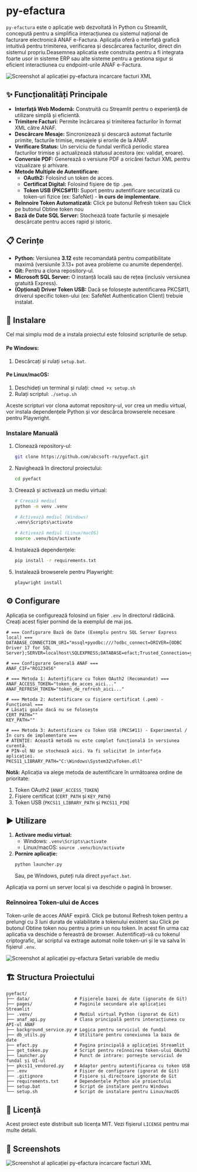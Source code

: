 # py-efactura

`py-efactura` este o aplicație web dezvoltată în Python cu Streamlit, concepută pentru a simplifica interacțiunea cu sistemul național de facturare electronică ANAF e-Factura. Aplicația oferă o interfață grafică intuitivă pentru trimiterea, verificarea și descărcarea facturilor, direct din sistemul propriu.Deasemnea aplicatia este construita pentru a fi integrata foarte usor in sisteme ERP sau alte sisteme pentru a gestiona sigur si eficient interactiunea cu endpoint-urile ANAF e-Factura.

![Screenshot al aplicației py-efactura incarcare facturi XML](https://github.com/abcsoft-ro/pyefact/blob/main/assets/Incarcare_Facturi_XML.png)

## ✨ Funcționalități Principale

*   **Interfață Web Modernă:** Construită cu Streamlit pentru o experiență de utilizare simplă și eficientă.
*   **Trimitere Facturi:** Permite încărcarea și trimiterea facturilor în format XML către ANAF.
*   **Descărcare Mesaje:** Sincronizează și descarcă automat facturile primite, facturile trimise, mesajele și erorile de la ANAF.
*   **Verificare Status:** Un serviciu de fundal verifică periodic starea facturilor trimise și actualizează statusul acestora (ex: validat, eroare).
*   **Conversie PDF:** Generează o versiune PDF a oricărei facturi XML pentru vizualizare și arhivare.
*   **Metode Multiple de Autentificare:**
    *   **OAuth2:** Folosind un token de acces.
    *   **Certificat Digital:** Folosind fișiere de tip `.pem`.
    *   **Token USB (PKCS#11):** Suport pentru autentificare securizată cu token-uri fizice (ex: SafeNet) - **în curs de implementare**.
*   **Reînnoire Token Automatizată:** Click pe butonul Refresh token sau Click pe butonul Obtine token nou
*   **Bază de Date SQL Server:** Stochează toate facturile și mesajele descărcate pentru acces rapid și istoric.

## 📋 Cerințe

*   **Python:** Versiunea **3.12** este recomandată pentru compatibilitate maximă (versiunile 3.13+ pot avea probleme cu anumite dependențe).
*   **Git:** Pentru a clona repository-ul.
*   **Microsoft SQL Server:** O instanță locală sau de rețea (inclusiv versiunea gratuită Express).
*   **(Opțional) Driver Token USB:** Dacă se folosește autentificarea PKCS#11, driverul specific token-ului (ex: SafeNet Authentication Client) trebuie instalat.

## 🚀 Instalare

Cel mai simplu mod de a instala proiectul este folosind scripturile de setup.

#### Pe Windows:
1.  Descărcați și rulați `setup.bat`.

#### Pe Linux/macOS:
1.  Deschideți un terminal și rulați: `chmod +x setup.sh`
2.  Rulați scriptul: `./setup.sh`

Aceste scripturi vor clona automat repository-ul, vor crea un mediu virtual, vor instala dependențele Python și vor descărca browserele necesare pentru Playwright.

### Instalare Manuală

1.  Clonează repository-ul:
    ```bash
    git clone https://github.com/abcsoft-ro/pyefact.git
    ```
2.  Navighează în directorul proiectului:
    ```bash
    cd pyefact
    ```
3.  Creează și activează un mediu virtual:
    ```bash
    # Creează mediul
    python -m venv .venv
    
    # Activează mediul (Windows)
    .venv\Scripts\activate
    
    # Activează mediul (Linux/macOS)
    source .venv/bin/activate
    ```
4.  Instalează dependențele:
    ```bash
    pip install -r requirements.txt
    ```
5.  Instalează browserele pentru Playwright:
    ```bash
    playwright install
    ```

## ⚙️ Configurare

Aplicația se configurează folosind un fișier `.env` în directorul rădăcină. Creați acest fișier pornind de la exemplul de mai jos.

```env
# === Configurare Bază de Date (Exemplu pentru SQL Server Express local) ===
DATABASE_CONNECTION_URI="mssql+pyodbc:///?odbc_connect=DRIVER={ODBC Driver 17 for SQL Server};SERVER=localhost\SQLEXPRESS;DATABASE=efact;Trusted_Connection=yes"

# === Configurare Generală ANAF ===
ANAF_CIF="RO123456"

# === Metoda 1: Autentificare cu Token OAuth2 (Recomandat) ===
ANAF_ACCESS_TOKEN="token_de_acces_aici..."
ANAF_REFRESH_TOKEN="token_de_refresh_aici..."

# === Metoda 2: Autentificare cu fișiere certificat (.pem) - Funcțional ===
# Lăsați goale dacă nu se folosește
CERT_PATH=""
KEY_PATH=""

# === Metoda 3: Autentificare cu Token USB (PKCS#11) - Experimental / În curs de implementare ===
# ATENȚIE: Această metodă nu este complet funcțională în versiunea curentă.
# PIN-ul NU se stochează aici. Va fi solicitat în interfața aplicației.
PKCS11_LIBRARY_PATH="C:\Windows\System32\eToken.dll"
```

**Notă:** Aplicația va alege metoda de autentificare în următoarea ordine de prioritate:
1.  Token OAuth2 (`ANAF_ACCESS_TOKEN`)
2.  Fișiere certificat (`CERT_PATH` și `KEY_PATH`)
2.  Token USB (`PKCS11_LIBRARY_PATH` și `PKCS11_PIN`)

## ▶️ Utilizare

1.  **Activare mediu virtual:**
    *   Windows: `.venv\Scripts\activate`
    *   Linux/macOS: `source .venv/bin/activate`
2.  **Pornire aplicație:**
    ```bash
    python launcher.py
    ```
    Sau, pe Windows, puteți rula direct `pyefact.bat`.

Aplicația va porni un server local și va deschide o pagină în browser.

### Reînnoirea Token-ului de Acces

Token-urile de acces ANAF expiră. Click pe butonul Refresh token pentru a prelungi cu 3 luni durata de valabilitate a tokenului existent sau Click pe butonul Obtine token nou pentru a primi un nou token.
In acest fin urma caz aplicatia va deschide o fereastră de browser. Autentificați-vă cu tokenul criptografic, iar scriptul va extrage automat noile token-uri și le va salva în fișierul `.env`.

![Screenshot al aplicației py-efactura Setari variabile de mediu](https://github.com/abcsoft-ro/pyefact/blob/main/assets/Setari_variabile_de_mediu.png)

## 🏗️ Structura Proiectului

```
pyefact/
├── data/                 # Fișierele bazei de date (ignorate de Git)
├── pages/                # Paginile secundare ale aplicației Streamlit
├── .venv/                # Mediul virtual Python (ignorat de Git)
├── anaf_api.py           # Clasa principală pentru interacțiunea cu API-ul ANAF
├── background_service.py # Logica pentru serviciul de fundal
├── db_utils.py           # Utilitare pentru conexiunea la baza de date
├── efact.py              # Pagina principală a aplicației Streamlit
├── get_token.py          # Script pentru reînnoirea token-ului OAuth2
├── launcher.py           # Punct de intrare: pornește serviciul de fundal și UI-ul
├── pkcs11_vendored.py    # Adaptor pentru autentificarea cu token USB
├── .env                  # Fișier de configurare (ignorat de Git)
├── .gitignore            # Fișiere și directoare ignorate de Git
├── requirements.txt      # Dependențele Python ale proiectului
├── setup.bat             # Script de instalare pentru Windows
└── setup.sh              # Script de instalare pentru Linux/macOS
```

## 📄 Licență

Acest proiect este distribuit sub licența MIT. Vezi fișierul `LICENSE` pentru mai multe detalii.

## 📄 Screenshots

![Screenshot al aplicației py-efactura incarcare facturi XML](https://github.com/abcsoft-ro/pyefact/blob/main/assets/Incarcare_Facturi_XML.png)

